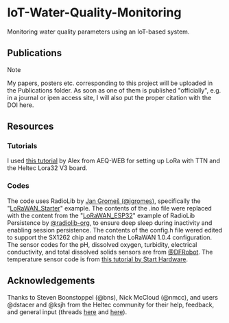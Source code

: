 # IoT-Water-Quality-Monitoring
Monitoring water quality parameters using an IoT-based system.

<h2>Publications</h2>

> [!NOTE]
> My papers, posters etc. corresponding to this project will be uploaded in the Publications folder. As soon as one of them is published "officially", e.g. in a journal or ipen access site, I will also put the proper citation with the DOI here.

<h2>Resources</h2>
<h3>Tutorials</h3>
<p>I used <a href="https://www.aeq-web.com/heltec-lora32-v3-board-arduino-ide-lorawan-setup/">this tutorial</a> by Alex from AEQ-WEB for setting up LoRa with TTN and the Heltec Lora32 V3 board.</p>
<h3>Codes</h3>
<p>The code uses RadioLib by <a href="https://github.com/jgromes">Jan Gromeš (@jgromes)</a>, specifically the "<a href="https://github.com/jgromes/RadioLib/tree/master/examples/LoRaWAN/LoRaWAN_Starter">LoRaWAN_Starter</a>" example. The contents of the .ino file were replaced with the content from the "<a href="https://github.com/radiolib-org/radiolib-persistence/blob/main/examples/LoRaWAN_ESP32/LoRaWAN_ESP32.ino">LoRaWAN_ESP32</a>" example of RadioLib Persistence by <a href="https://github.com/radiolib-org">@radiolib-org</a>, to ensure deep sleep during inactivity and enabling session persistence. The contents of the config.h file wered edited to support the SX1262 chip and match the LoRaWAN 1.0.4 configuration. The sensor codes for the pH, dissolved oxygen, turbidity, electrical conductivity, and total dissolved solids sensors are from <a href="https://github.com/DFRobot">@DFRobot</a>. The temperature sensor code is from <a href="https://starthardware.org/arduino-ds18b20-temperaturmessung-mit-digitalem-sensor/">this tutorial by Start Hardware</a>.</p>

<h2>Acknowledgements</h2>
<p>Thanks to Steven Boonstoppel (@bns), Nick McCloud (@nmcc), and users @dstacer and @ksjh from the Heltec community for their help, feedback, and general input (threads <a href="http://community.heltec.cn/t/connecting-multiple-sensors-to-heltec-lora-v3-board-and-sending-the-data-to-thingspeak/14329">here</a> and <a href="http://community.heltec.cn/t/wifi-lora-32-v3-send-sensor-data-via-lora-then-go-back-to-deep-sleep/14392">here</a>).</p>
